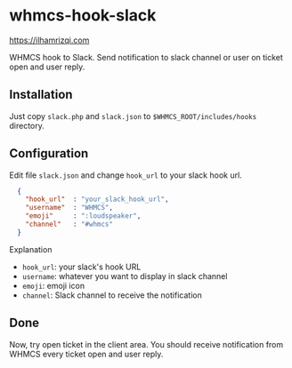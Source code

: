 # whmcs-hook-slack
https://ilhamrizqi.com

WHMCS hook to Slack. Send notification to slack channel or user on ticket open and user reply.

## Installation

Just copy `slack.php` and `slack.json` to `$WHMCS_ROOT/includes/hooks` directory.

## Configuration

Edit file `slack.json` and change `hook_url` to your slack hook url.

```json
  {
    "hook_url"  : "your_slack_hook_url",    
    "username"  : "WHMCS",                  
    "emoji"     : ":loudspeaker",
    "channel"   : "#whmcs"
  }
```
Explanation

* `hook_url`: your slack's hook URL
* `username`: whatever you want to display in slack channel
* `emoji`: emoji icon
* `channel`: Slack channel to receive the notification

## Done

Now, try open ticket in the client area. You should receive notification from WHMCS every ticket open and user reply.
